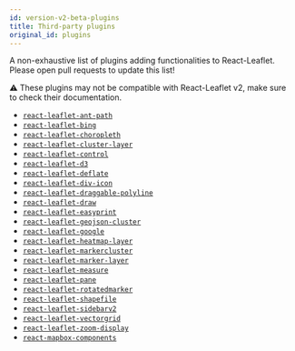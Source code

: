 ```yaml
---
id: version-v2-beta-plugins
title: Third-party plugins
original_id: plugins
---
```


A non-exhaustive list of plugins adding functionalities to React-Leaflet. Please
open pull requests to update this list!

⚠️ These plugins may not be compatible with React-Leaflet v2, make sure to check their documentation.

* [`react-leaflet-ant-path`](https://www.npmjs.com/package/react-leaflet-ant-path)
* [`react-leaflet-bing`](https://www.npmjs.com/package/react-leaflet-bing)
* [`react-leaflet-choropleth`](https://www.npmjs.com/package/react-leaflet-choropleth)
* [`react-leaflet-cluster-layer`](https://www.npmjs.com/package/react-leaflet-cluster-layer)
* [`react-leaflet-control`](https://www.npmjs.com/package/react-leaflet-control)
* [`react-leaflet-d3`](https://www.npmjs.com/package/react-leaflet-d3)
* [`react-leaflet-deflate`](https://www.npmjs.com/package/react-leaflet-deflate)
* [`react-leaflet-div-icon`](https://www.npmjs.com/package/react-leaflet-div-icon)
* [`react-leaflet-draggable-polyline`](https://www.npmjs.com/package/react-leaflet-draggable-polyline)
* [`react-leaflet-draw`](https://www.npmjs.com/package/react-leaflet-draw)
* [`react-leaflet-easyprint`](https://www.npmjs.com/package/react-leaflet-easyprint)
* [`react-leaflet-geojson-cluster`](https://www.npmjs.com/package/react-leaflet-geojson-cluster)
* [`react-leaflet-google`](https://www.npmjs.com/package/react-leaflet-google)
* [`react-leaflet-heatmap-layer`](https://www.npmjs.com/package/react-leaflet-heatmap-layer)
* [`react-leaflet-markercluster`](https://www.npmjs.com/package/react-leaflet-markercluster)
* [`react-leaflet-marker-layer`](https://www.npmjs.com/package/react-leaflet-marker-layer)
* [`react-leaflet-measure`](https://www.npmjs.com/package/react-leaflet-measure)
* [`react-leaflet-pane`](https://www.npmjs.com/package/react-leaflet-pane)
* [`react-leaflet-rotatedmarker`](https://www.npmjs.com/package/react-leaflet-rotatedmarker)
* [`react-leaflet-shapefile`](https://www.npmjs.com/package/react-leaflet-shapefile)
* [`react-leaflet-sidebarv2`](https://www.npmjs.com/package/react-leaflet-sidebarv2)
* [`react-leaflet-vectorgrid`](https://www.npmjs.com/package/react-leaflet-vectorgrid)
* [`react-leaflet-zoom-display`](https://www.npmjs.com/package/react-leaflet-zoom-display)
* [`react-mapbox-components`](https://www.npmjs.com/package/react-mapbox-components)

